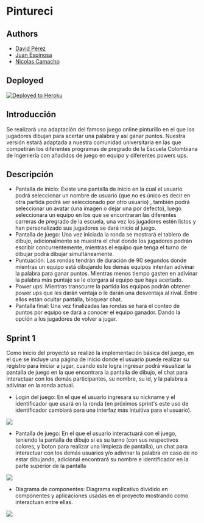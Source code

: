# Pintureci

## Authors

* [David Pérez](https://github.com/DavidPZ666)
* [Juan Espinosa](https://github.com/Juancode-Espi)
* [Nicolas Camacho](https://github.com/haatom)

## Deployed 
[![Deployed to Heroku](https://www.herokucdn.com/deploy/button.png)](https://pintureci.herokuapp.com/)

## Introducción

Se realizará una adaptación del famoso juego online pinturillo en el que los jugadores dibujan para acertar una palabra y así ganar puntos. Nuestra versión estará adaptada a nuestra comunidad universitaria  en las que competirán  los diferentes programas  de pregrado de la Escuela Colombiana de Ingeniería con añadidos de juego en equipo y diferentes powers ups.

## Descripción

- Pantalla de inicio: Existe una pantalla de inicio en la cual el usuario podrá seleccionar un nombre de usuario (que no es único es decir en otra partida podrá ser seleccionado por otro usuario) , también podrá seleccionar un avatar (una imagen o dejar una por defecto), luego seleccionara un equipo en los que se encontraran las diferentes carreras de pregrado de la escuela, una vez los jugadores estén listos y han personalizado sus jugadores se dará inicio al juego.
- Pantalla de juego: Una vez iniciada la ronda se mostrará el tablero de dibujo, adicionalmente se muestra el chat donde los jugadores podrán escribir concurrentemente, mientras el equipo que tenga el turno de dibujar podrá dibujar simultáneamente.
- Puntuación: Las rondas tendrán de duración de 90 segundos donde mientras un equipo está dibujando los demás equipos intentan adivinar la palabra para ganar puntos. Mientras menos tiempo gasten en adivinar la palabra más puntaje se le otorgara al equipo que haya acertado.
- Power ups: Mientras transcurre la partida los equipos podrán obtener power ups que les darán ventaja o le darán una desventaja al rival. Entre ellos están ocultar pantalla, bloquear chat.
- Pantalla final: Una vez finalizadas las rondas se hará el conteo de puntos por equipo se dará a conocer el equipo ganador. Dando la opción a los jugadores de volver a jugar.

## Sprint 1

Como inicio del proyectó se realizó la implementación básica del juego, en el que se incluye una página de inicio donde el usuario puede realizar su registro para iniciar a jugar, cuando este logra ingresar podrá visualizar la pantalla de juego en la que encontrara la pantalla de dibujo, el chat para interactuar con los demás participantes, su nombre, su id, y la palabra a adivinar en la ronda actual.

- Login del juego: En el que el usuario ingresara su nickname y el identificador que usará en la ronda (en próximos sprint's este uso de identificador cambiará para una interfaz más intuitiva para el usuario).

![](https://github.com/DavidPZ666/pintureci/blob/main/img/login.png)

- Pantalla de juego: En el que el usuario interactuará con el juego, teniendo la pantalla de dibujo si es su turno (con sus respectivos colores, y boton para realizar una limpieza de pantalla), un chat para interactuar con los demás usuarios y/o adivinar la palabra en caso de no estar dibujando, adicional encontrará su nombre e identificador en la parte superior de la pantalla

![](https://github.com/DavidPZ666/pintureci/blob/main/img/juego.png)

- Diagrama de componentes: Diagrama explicativo dividido en componentes y aplicaciones usadas en el proyecto mostrando como interactuan entre ellas.

![](https://github.com/DavidPZ666/pintureci/blob/main/img/Diagrama_de_Componentes.png)


